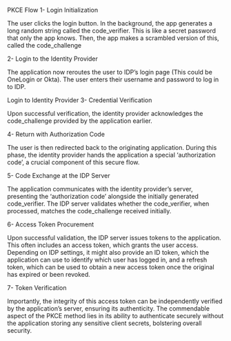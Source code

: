 PKCE Flow
1- Login Initialization

The user clicks the login button. In the background, the app generates a long random string called the code_verifier. This is like a secret password that only the app knows. Then, the app makes a scrambled version of this, called the code_challenge

2- Login to the Identity Provider

The application now reroutes the user to IDP’s login page (This could be OneLogin or Okta). The user enters their username and password to log in to IDP.

Login to Identity Provider
3- Credential Verification

Upon successful verification, the identity provider acknowledges the code_challenge provided by the application earlier.

4- Return with Authorization Code

The user is then redirected back to the originating application. During this phase, the identity provider hands the application a special ‘authorization code’, a crucial component of this secure flow.

5- Code Exchange at the IDP Server

The application communicates with the identity provider’s server, presenting the ‘authorization code’ alongside the initially generated code_verifier. The IDP server validates whether the code_verifier, when processed, matches the code_challenge received initially.


6- Access Token Procurement

Upon successful validation, the IDP server issues tokens to the application. This often includes an access token, which grants the user access. Depending on IDP settings, it might also provide an ID token, which the application can use to identify which user has logged in, and a refresh token, which can be used to obtain a new access token once the original has expired or been revoked.


7- Token Verification

Importantly, the integrity of this access token can be independently verified by the application’s server, ensuring its authenticity. The commendable aspect of the PKCE method lies in its ability to authenticate securely without the application storing any sensitive client secrets, bolstering overall security.